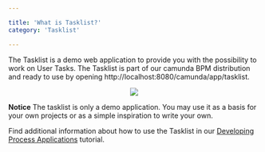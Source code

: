 ```yaml
---

title: 'What is Tasklist?'
category: 'Tasklist'

---
```


The Tasklist is a demo web application to provide you with the possibility to work on User Tasks. The Tasklist is part of our camunda BPM distribution and ready to use by opening http://localhost:8080/camunda/app/tasklist.

<center><img class="img-responsive" src="ref:asset:/assets/img/implementation-tasklist/tasklist-start-page-view.png" /></center>

<div class="alert alert-warning">
  <p>
    <strong>Notice</strong>
    The tasklist is only a demo application. You may use it as a basis for your own projects or as a simple inspiration to write your own.
  </p>
</div>

Find additional information about how to use the Tasklist in our [Developing Process Applications](http://camunda.org/get-started/developing-process-applications.html) tutorial.